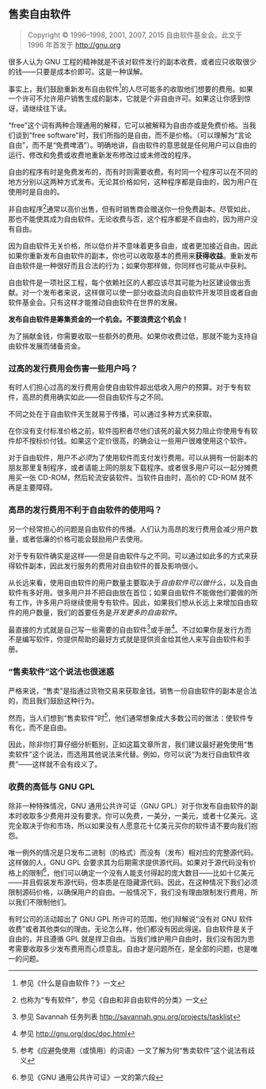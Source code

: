 ## 售卖自由软件

> Copyright © 1996–1998, 2001, 2007, 2015 自由软件基金会。此文于 1996 年首发于 http://gnu.org

很多人认为 GNU 工程的精神就是不该对软件发行的副本收费，或者应只收取很少的钱——只要是成本价即可。这是一种误解。

事实上，我们鼓励重新发布自由软件[^sell-1]的人尽可能多的收取他们想要的费用。如果一个许可不允许用户销售生成的副本，它就是个非自由许可。如果这让你感到惊讶，请继续往下读。

“free”这个词有两种合理通用的解释，它可以被解释为自由亦或是免费价格。当我们谈到“free software”时，我们所指的是自由，而不是价格。（可以理解为“言论自由”，而不是“免费啤酒”）。明确地讲，自由软件的意思就是任何用户可以自由的运行、修改和免费或收费地重新发布修改过或未修改的程序。

自由的程序有时是免费发布的，而有时则需要收费。有时同一个程序可以在不同的地方分别以这两种方式发布。无论其价格如何，这种程序都是自由的，因为用户在使用时是自由的。

非自由程序[^sell-2]通常以高价出售，但有时销售商会赠送你一份免费副本。尽管如此，那也不能使其成为自由软件。无论收费与否，这个程序都是不自由的，因为用户没有自由。

因为自由软件无关价格，所以低价并不意味着更多自由，或者更加接近自由。因此如果你重新发布自由软件的副本，你也可以收取基本的费用来**获得收益**。重新发布自由软件是一种很好而且合法的行为；如果你那样做，你同样也可能从中获利。

自由软件是一项社区工程，每个依赖社区的人都应该尽其可能为社区建设做出贡献。对一个发布者来说，这样做可以使一部分收益流向自由软件开发项目或者自由软件基金会。只有这样才能推动自由软件在世界的发展。

**发布自由软件是筹集资金的一个机会。不要浪费这个机会！**

为了捐献金钱，你需要收取一些额外的费用。如果你收费过低，那就不能为支持自由软件发展而储备资金。

### 过高的发行费用会伤害一些用户吗？

有时人们担心过高的发行费用会使自由软件超出低收入用户的预算。对于专有软件，高昂的费用确实如此——但自由软件与之不同。

不同之处在于自由软件天生就易于传播，可以通过多种方式来获取。

在你没有支付标准价格之前，软件囤积者尽他们该死的最大努力阻止你使用专有软件却不按标价付钱。如果这个定价很高，的确会让一些用户很难使用这个软件。

对于自由软件，用户不*必须*为了使用软件而支付发行费用。可以从拥有一份副本的朋友那里复制程序，或者请能上网的朋友下载程序。或者很多用户可以一起分摊费用买一张 CD-ROM，然后轮流安装软件。当软件自由时，高价的 CD-ROM 就不再是主要障碍。

### 高昂的发行费用不利于自由软件的使用吗？

另一个经常担心的问题是自由软件的传播。人们认为高昂的发行费用会减少用户数量，或者低廉的价格可能会鼓励用户去使用。

对于专有软件确实是这样——但是自由软件与之不同。可以通过如此多的方式来获得软件副本，因此发行服务的费用对自由软件的普及影响很小。

从长远来看，使用自由软件的用户数量主要取决于*自由软件可以做什么*，以及自由软件有多好用。很多用户并不把自由放在首位；如果自由软件不能做他们要做的所有工作，许多用户将继续使用专有软件。因此，如果我们想从长远上来增加自由软件的用户数量，我们的首要任务是*开发更多的自由软件*。

最直接的方式就是自己写一些需要的自由软件[^sell-3]或手册[^sell-4]。不过如果你是发行方而不是编写软件，你提供帮助的最好方式就是提供资金给其他人来写自由软件和手册。

### “售卖软件”这个说法也很迷惑

严格来说，“售卖”是指通过货物交易来获取金钱。销售一份自由软件的副本是合法的，而且我们鼓励这种行为。

然而，当人们想到“售卖软件”时[^sell-5]，他们通常想象成大多数公司的做法：使软件专有化，而不是自由。

因此，除非你打算仔细分析甄别，正如这篇文章所言，我们建议最好避免使用“售卖软件”这个说法，而选用其他说法来代替。例如，你可以说“为发行自由软件收费”——这样就不会有歧义了。

### 收费的高低与 GNU GPL

除非一种特殊情况，GNU 通用公共许可证（GNU GPL）对于你发布自由软件的副本时收取多少费用并没有要求。你可以免费，一美分，一美元，或者十亿美元。这完全取决于你和市场，所以如果没有人愿意花十亿美元买你的软件请不要向我们抱怨。

唯一例外的情况是只发布二进制（的格式）而没有（发布）相对应的完整源代码。这样做的人，GNU GPL 会要求其为后期需求提供源代码。如果对于源代码没有价格上的限制[^sell-6]，他们可以确定一个没有人能支付得起的庞大数目——比如十亿美元——并且假装发布源代码，但本质是在隐藏源代码。因此，在这种情况下我们必须限制源码价格，以确保用户的自由。一般情况下，我们没有理由限制发行费用，所以我们不限制他们。

有时公司的活动超出了 GNU GPL 所许可的范围，他们辩解说“没有对 GNU 软件收费”或者其他类似的理由。无论怎么样，他们都没有因此得逞。自由软件是关于自由的，并且遵循 GPL 就是捍卫自由。当我们维护用户自由时，我们没有因为思考需要收取多少发布费用而心烦意乱。自由才是问题所在，是全部的问题，也是唯一的问题。

[^sell-1]: 参见《什么是自由软件？》一文

[^sell-2]: 也称为“专有软件”，参见《自由和非自由软件的分类》一文

[^sell-3]: 参见 Savannah 任务列表 <http://savannah.gnu.org/projects/tasklist>

[^sell-4]: 参见 <http://gnu.org/doc/doc.html> 

[^sell-5]: 参考《应避免使用（或慎用）的词语》一文了解为何“售卖软件”这个说法有歧义

[^sell-6]: 参见《GNU 通用公共许可证》一文的第六段

